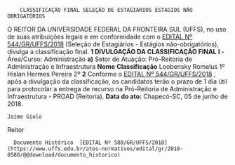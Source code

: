         CLASSIFICAÇÃO FINAL SELEÇÃO DE ESTAGIÁRIOS ESTÁGIOS NÃO OBRIGATÓRIOS  

 O REITOR DA UNIVERSIDADE FEDERAL DA FRONTEIRA SUL (UFFS), no uso de suas atribuições legais e em conformidade com o [EDITAL Nº 544/GR/UFFS/2018](https://www.uffs.edu.br/atos-normativos/edital/gr/2018-0544)  (Seleção de Estagiários - Estágios não-obrigatórios), divulga a classificação final.  **1 DIVULGAÇÃO DA CLASSIFICAÇÃO FINAL**  **I -** Área/Curso: Administração **a)** Setor de Atuação: Pró-Reitoria de Administração e Infraestrutura     **Nome**    **Classificação**      Loobensky Romelus   1º     Hislan Hermes Pereira   2º       **2** Conforme o [EDITAL Nº 544/GR/UFFS/2018](https://www.uffs.edu.br/atos-normativos/edital/gr/2018-0544)  , após a divulgação da classificação, os candidatos terão o prazo de 1 dia útil para protocolar a entrega de recurso na Pró-Reitoria de Administração e Infraestrutura - PROAD (Reitoria).      **Data do ato:** Chapecó-SC, 05 de junho de 2018.   
 

    Jaime Giolo   
 Reitor 

      Documento Histórico  [EDITAL Nº 588/GR/UFFS/2018](https://www.uffs.edu.br/atos-normativos/edital/gr/2018-0588/@@download/documento_historico)     
      